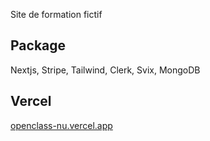 Site de formation fictif

## Package
Nextjs, Stripe, Tailwind, Clerk, Svix, MongoDB

## Vercel
[openclass-nu.vercel.app](openclass-nu.vercel.app)